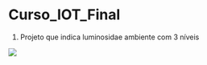 # Curso_IOT_Final

1) Projeto que indica luminosidae ambiente com 3 níveis 
<img src="Captura de Tela 2022-10-01 às 00.26.24.png">

